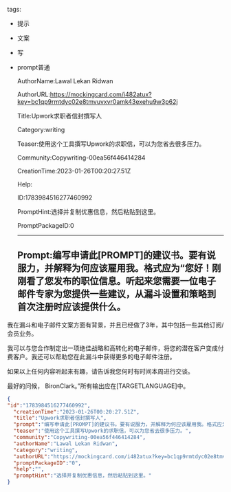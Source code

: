   tags: 
- 提示
- 文案
- 写
- prompt普通

  AuthorName:Lawal Lekan Ridwan

  AuthorURL:https://mockingcard.com/i482atux?key=bc1qp9rmtdyc02e8tmvuvxvr0amk43exehu9w3p62j

  Title:Upwork求职者信封撰写人

  Category:writing

  Teaser:使用这个工具撰写Upwork的求职信，可以为您省去很多压力。

  Community:Copywriting-00ea56f446414284

  CreationTime:2023-01-26T00:20:27.51Z

  Help:

  ID:1783984516277460992

  PromptHint:选择并复制优惠信息，然后粘贴到这里。

  PromptPackageID:0

  ---

  ## Prompt:编写申请此[PROMPT]的建议书。要有说服力，并解释为何应该雇用我。格式应为“您好！刚刚看了您发布的职位信息。听起来您需要一位电子邮件专家为您提供一些建议，从漏斗设置和策略到首次注册时应该提供什么。

我在漏斗和电子邮件文案方面有背景，并且已经做了3年，其中包括一些其他订阅/会员业务。

我可以与您合作制定出一项绝佳战略和高转化的电子邮件，将您的潜在客户变成付费客户。我还可以帮助您在此漏斗中获得更多的电子邮件注册。

如果以上任何内容听起来有趣，请告诉我您何时有时间本周进行交谈。

最好的问候，
BironClark。”所有输出应在[TARGETLANGUAGE]中。

  ```json
  {
  "id":"1783984516277460992",
    "creationTime":"2023-01-26T00:20:27.51Z",
    "title":"Upwork求职者信封撰写人",
    "prompt":"编写申请此[PROMPT]的建议书。要有说服力，并解释为何应该雇用我。格式应为“您好！刚刚看了您发布的职位信息。听起来您需要一位电子邮件专家为您提供一些建议，从漏斗设置和策略到首次注册时应该提供什么。\n\n我在漏斗和电子邮件文案方面有背景，并且已经做了3年，其中包括一些其他订阅/会员业务。\n\n我可以与您合作制定出一项绝佳战略和高转化的电子邮件，将您的潜在客户变成付费客户。我还可以帮助您在此漏斗中获得更多的电子邮件注册。\n\n如果以上任何内容听起来有趣，请告诉我您何时有时间本周进行交谈。\n\n最好的问候，\nBironClark。”所有输出应在[TARGETLANGUAGE]中。",
    "teaser":"使用这个工具撰写Upwork的求职信，可以为您省去很多压力。",
    "community":"Copywriting-00ea56f446414284",
    "authorName":"Lawal Lekan Ridwan",
    "category":"writing",
    "authorURL":"https://mockingcard.com/i482atux?key=bc1qp9rmtdyc02e8tmvuvxvr0amk43exehu9w3p62j",
    "promptPackageID":"0",
    "help":"",
    "promptHint":"选择并复制优惠信息，然后粘贴到这里。"
  }
  ```

